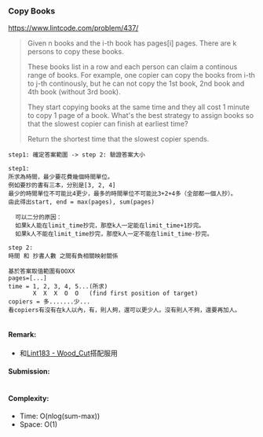 ### Copy Books
https://www.lintcode.com/problem/437/
> Given n books and the i-th book has pages[i] pages. There are k persons to copy these books.
>
>These books list in a row and each person can claim a continous range of books. For example, one copier can copy the books from i-th to j-th continously, but he can not copy the 1st book, 2nd book and 4th book (without 3rd book).
>
>They start copying books at the same time and they all cost 1 minute to copy 1 page of a book. What's the best strategy to assign books so that the slowest copier can finish at earliest time?
>
>Return the shortest time that the slowest copier spends.

```
step1: 確定答案範圍 -> step 2: 驗證答案大小

step1:
所求為時間，最少要花費幾個時間單位。
例如要抄的書有三本，分別是[3, 2, 4]
最少的時間單位不可能比4更少，最多的時間單位不可能比3+2+4多（全部都一個人抄）。
由此得出start, end = max(pages), sum(pages)
  
  可以二分的原因：
  如果k人能在limit_time抄完，那麼k人一定能在limit_time+1抄完。
  如果k人不能在limit_time抄完，那麼k人一定不能在limit_time-抄完。
  
step 2:
時間 和 抄書人數 之間有負相關映射關係

基於答案取值範圍有OOXX
pages=[...]
time = 1, 2, 3, 4, 5...(所求)
       X  X  X  O  O   (find first position of target)
copiers = 多.......少...
看copiers有沒有在k人以內，有，則人夠，還可以更少人。沒有則人不夠，還要再加人。
```

```python
```
#### Remark:
- 和[Lint183 - Wood_Cut](https://github.com/chkao831/Algo_learning_notes/blob/main/BinarySearch/LintCode_183_Wood-Cut.md)搭配服用

#### Submission:
```
```
#### Complexity:
- Time: O(nlog(sum-max))
- Space: O(1)
